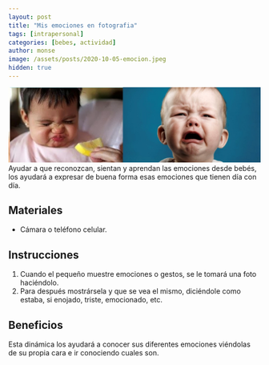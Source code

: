 ```yaml
---
layout: post
title: "Mis emociones en fotografia"
tags: [intrapersonal]
categories: [bebes, actividad] 
author: monse
image: /assets/posts/2020-10-05-emocion.jpeg
hidden: true
---
```

![Actividad de emociones](/assets/posts/2020-10-05-emocion.jpeg)<br/> 
Ayudar a que reconozcan, sientan y aprendan las emociones desde bebés, los ayudará a expresar de buena forma esas emociones que tienen día con día.

## Materiales 
- Cámara o teléfono celular.

## Instrucciones 
1. Cuando el pequeño muestre emociones o gestos, se le tomará una foto haciéndolo.
2. Para después mostrársela y que se vea el mismo, diciéndole como estaba, si enojado, triste, emocionado, etc. 

## Beneficios 
Esta dinámica los ayudará a conocer sus diferentes emociones viéndolas de su propia cara e ir conociendo cuales son. 

